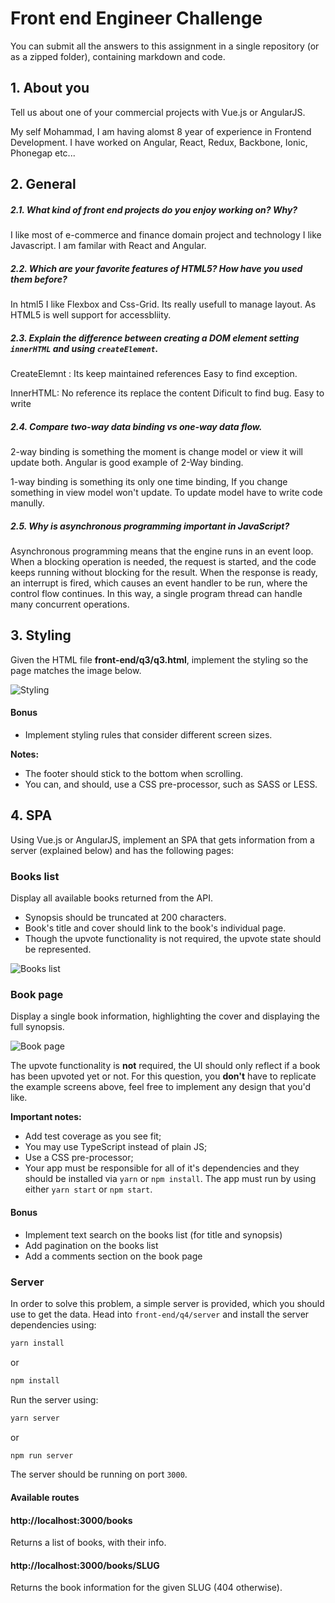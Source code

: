 # Front end Engineer Challenge

You can submit all the answers to this assignment in a single repository (or as a zipped folder), containing markdown and code.

## 1. About you

Tell us about one of your commercial projects with Vue.js or AngularJS.

My self Mohammad, I am having alomst 8 year of experience in Frontend Development. I have worked on Angular, React, Redux, Backbone, Ionic, Phonegap etc...



## 2. General

##### 2.1. What kind of front end projects do you enjoy working on? Why?
I like most of e-commerce and finance domain project and technology I like Javascript. 
I am familar with React and Angular. 

##### 2.2. Which are your favorite features of HTML5? How have you used them before?
In html5 I like Flexbox and Css-Grid. Its really usefull to manage layout. As HTML5 is well support for accessbliity. 

##### 2.3. Explain the difference between creating a DOM element setting `innerHTML` and using `createElement`.

CreateElemnt :
Its keep maintained references
Easy to find exception.


InnerHTML:
No reference its replace the content
Dificult to find bug.
Easy to write


##### 2.4. Compare two-way data binding vs one-way data flow.
2-way binding is something the moment is change model or view it will update both. Angular is good example of 2-Way binding.

1-way binding is something its only one time binding, If you change something in view model won't update. To update model have to write code manully. 



##### 2.5. Why is asynchronous programming important in JavaScript?

Asynchronous programming means that the engine runs in an event loop. When a blocking operation is needed, the request is started, and the code keeps running without blocking for the result. When the response is ready, an interrupt is fired, which causes an event handler to be run, where the control flow continues. In this way, a single program thread can handle many concurrent operations.


## 3. Styling

Given the HTML file **front-end/q3/q3.html**, implement the styling so the page matches the image below.

![Styling](./front-end/q3/images/result.jpg "Styling")

#### Bonus
- Implement styling rules that consider different screen sizes.  

**Notes:**
- The footer should stick to the bottom when scrolling.
- You can, and should, use a CSS pre-processor, such as SASS or LESS.


## 4. SPA

Using Vue.js or AngularJS, implement an SPA that gets information from a server (explained below) and has the following pages:


### Books list

Display all available books returned from the API.
- Synopsis should be truncated at 200 characters.
- Book's title and cover should link to the book's individual page.
- Though the upvote functionality is not required, the upvote state should be represented.

![Books list](./front-end/q4/images/books-list.png "Books list")


### Book page

Display a single book information, highlighting the cover and displaying the full synopsis.

![Book page](./front-end/q4/images/book.png "Book page")

The upvote functionality is **not** required, the UI should only reflect if a book has been upvoted yet or not.
For this question, you **don't** have to replicate the example screens above, feel free to implement any design that you'd like.


**Important notes:**
- Add test coverage as you see fit;
- You may use TypeScript instead of plain JS;
- Use a CSS pre-processor;
- Your app must be responsible for all of it's dependencies and they should be installed via `yarn` or `npm install`. The app must run by using either `yarn start` or `npm start`.


#### Bonus

- Implement text search on the books list (for title and synopsis)
- Add pagination on the books list
- Add a comments section on the book page


### Server

In order to solve this problem, a simple server is provided, which you should use to get the data.
Head into `front-end/q4/server` and install the server dependencies using:

```bash
yarn install
```

or

```bash
npm install
```

Run the server using:

```bash
yarn server
```

or

```bash
npm run server
```

The server should be running on port `3000`.

#### Available routes

#### http://localhost:3000/books

Returns a list of books, with their info.

#### http://localhost:3000/books/SLUG

Returns the book information for the given SLUG (404 otherwise).
